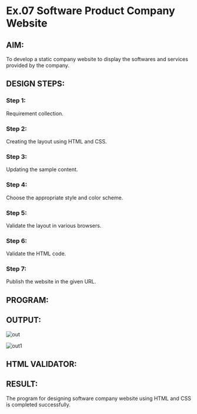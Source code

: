 # Ex.07 Software Product Company Website
## AIM:
To develop a static company website to display the softwares and services provided by the company.

## DESIGN STEPS:

### Step 1:
Requirement collection.

### Step 2:
Creating the layout using HTML and CSS.

### Step 3:
Updating the sample content.

### Step 4:
Choose the appropriate style and color scheme.

### Step 5:
Validate the layout in various browsers.

### Step 6:
Validate the HTML code.

### Step 7:
Publish the website in the given URL.

## PROGRAM:


## OUTPUT:
![out](https://github.com/Prakashmathi2004/softweb/assets/118350045/9281f08d-924a-45f6-993d-dce4a50d8b62)

![out1](https://github.com/Prakashmathi2004/softweb/assets/118350045/7da515dd-1286-4aa2-8d53-15a7f0e9b220)





## HTML VALIDATOR:



## RESULT:
The program for designing software company website using HTML and CSS is completed successfully.
